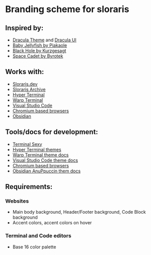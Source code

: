 # Branding scheme for sloraris
## Inspired by:
- [Dracula Theme](https://draculatheme.com/) and [Dracula UI](https://github.com/dracula/dracula-ui/tree/main/design)
- [Baby Jellyfish by Piakaole](https://www.redbubble.com/i/mouse-pad/Baby-jellyfish-by-pikaole/56972065.GAP22)
- [Black Hole by Kurzgesagt](https://archive.org/details/black-hole-by-kurzgesagt-2-3840x2160)
- [Space Cadet by Byrotek](https://www.deviantart.com/byrotek/art/Space-Cadet-778344860)

## Works with:
- [Sloraris.dev](sloraris.dev)
- [Sloraris Archive](archive.sloraris.dev)
- [Hyper Terminal](https://hyper.is/)
- [Warp Terminal](https://docs.warp.dev/)
- [Visual Studio Code](https://code.visualstudio.com/)
- [Chromium based browsers](https://chromewebstore.google.com/category/themes)
- [Obsidian](https://obsidian.md/)

## Tools/docs for development:
- [Terminal Sexy](https://terminal.sexy/?)
- [Hyper Terminal themes](https://hyper.is/themes)
- [Warp Terminal theme docs](https://docs.warp.dev/appearance/custom-themes)
- [Visual Studio Code theme docs](https://code.visualstudio.com/docs/getstarted/themes)
- [Chromium based browsers](https://www.themebeta.com/chrome-theme-creator-online.html)
- [Obsidian AnuPpuccin them docs](https://github.com/AnubisNekhet/AnuPpuccin?tab=readme-ov-file)

## Requirements:
### Websites
- Main body background, Header/Footer background, Code Block background
- Accent colors, accent colors on hover
### Terminal and Code editors
- Base 16 color palette